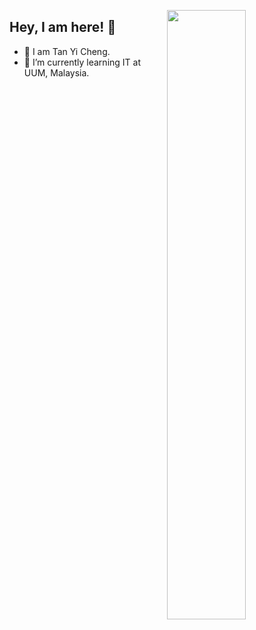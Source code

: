 <!--
sourse code:
https://github.com/abhisheknaiidu/awesome-github-profile-readme
https://github.com/anuraghazra/github-readme-stats

Welcome to those open the raw code!
If you are interest to build a nice-look profile
You can simply use the sourse code that I provided at up-side
Have a nice day!

by Tan Yi Cheng
-->

[<img align="right" width="50%" src="https://github-readme-stats.vercel.app/api?username=Tan-Yi-Cheng&theme=dark&show_icons=true">](https://metrics.lecoq.io/ouuan?template=classic)

## Hey, I am here! :wave:
- 👯 I am Tan Yi Cheng.
- 🌱 I’m currently learning IT at UUM, Malaysia.
